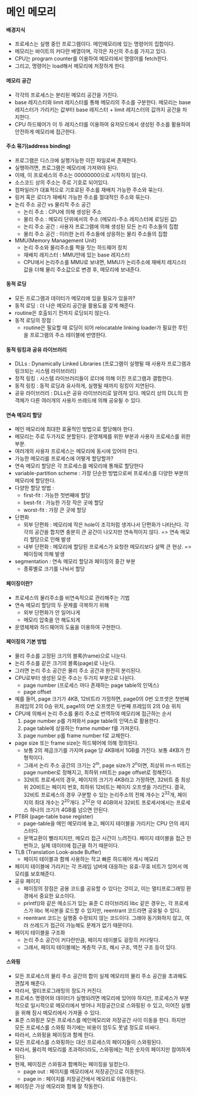 # 메인 메모리   
#### 배경지식   
- 프로세스는 실행 중인 프로그램이다. 메인메모리에 있는 명령어의 집합이다.
- 메모리는 바이트의 커다란 배열이며, 각각은 자신의 주소를 가지고 있다.
- CPU는 program counter를 이용하여 메모리에서 명령어를 fetch한다.
- 그리고, 명령어는 load해서 메모리에 저장하게 한다.

#### 메모리 공간
- 각각의 프로세스는 분리된 메모리 공간을 가진다.
- base 레지스터와 limit 레지스터를 통해 메모리의 주소를 구분한다. 메모리는 base 레지스터가 가리키는 값부터 base 레지스터 + limit 레지스터의 값까지 공간을 차지한다.
- CPU 하드웨어가 이 두 레지스터를 이용하여 유저모드에서 생성된 주소를 활용하여 안전하게 메모리에 접근한다.

#### 주소 묶기(address binding)
- 프로그램은 디스크에 실행가능한 이진 파일로써 존재한다.
- 실행하려면, 프로그램은 메모리에 가져와야 된다.
- 이때, 이 프로세스의 주소는 00000000으로 시작하지 않는다.
- 소스코드 상의 주소는 주로 기호로 되어있다.
- 컴파일러가 대표적으로 기호로된 주소를 재배치 가능한 주소와 묶는다.
- 링커 혹은 로더가 재배치 가능한 주소를 절대적인 주소와 묶는다.
- 논리 주소 공간 vs 물리적 주소 공간
  - 논리 주소 : CPU에 의해 생성된 주소
  - 물리 주소 : 메모리 단위에서의 주소 (메모리-주소 레지스터에 로딩된 값)
  - 논리 주소 공간 : 사용자 프로그램에 의해 생성된 모든 논리 주소들의 집합
  - 물리 주소 공간 : 이러한 논리 주소들에 상응하는 물리 주소들의 집합
- MMU(Memory Management Unit)
  - 논리 주소와 물리주소를 짝을 짓는 하드웨어 장치
  - 재배치 레지스터 : MMU안에 있는 base 레지스터
  - CPU에서 논리주소를 MMU로 보내면, MMU가 논리주소에 재배치 레지스터 값을 더해 물리 주소값으로 변경 후, 메모리에 보내준다.
 
#### 동적 로딩   
- 모든 프로그램과 데이터가 메모리에 있을 필요가 있을까?
- 동적 로딩 : 더 나은 메모리 공간을 활용도를 갖게 해준다.
- routine은 호출되기 전까지 로딩되지 않는다.
- 동적 로딩의 장점 :
  - routine은 필요할 때 로딩이 되어 relocatable linking loader가 필요한 루틴을 프로그램의 주소 테이블에 반영한다.

#### 동적 링킹과 공유 라이브러리
- DLLs : Dynamically Linked Libraries (프로그램이 실행될 때 사용자 프로그램과 링크되는 시스템 라이브러리)
- 정적 링킹 : 시스템 라이브러리들이 로더에 의해 이진 프로그램과 결합한다.
- 동적 링킹 : 동적 로딩과 유사하게, 실행될 때까지 링킹이 지연된다.
- 공유 라이브러리 : DLLs은 공유 라이브러리로 알려져 있다. 메모리 상의 DLL의 한 객체가 다른 여러개의 사용자 쓰레드에 의해 공유될 수 있다.

#### 연속 메모리 할당
- 메인 메모리에 최대한 효율적인 방법으로 할당해야 한다.
- 메모리는 주로 두가지로 분할된다. 운영체제를 위한 부분과 사용자 프로세스를 위한 부분.
- 여러개의 사용자 프로세스는 메모리에 동시에 있어야 한다.
- 가능한 메모리를 프로세스에 어떻게 할당할까?
- 연속 메모리 할당은 각 프로세스를 메모리에 통채로 할당한다
- variable-partition scheme : 가장 단순한 방법으로써 프로세스를 다양한 부분의 메모리에 할당한다.
- 다양한 할당 방법 : 
  - first-fit : 가능한 첫번째에 할당
  - best-fit : 가능한 가장 작은 곳에 할당
  - worst-fit : 가장 큰 곳에 할당 
- 단편화
  - 외부 단편화 : 메모리에 작은 hole이 조각처럼 생겨나서 단편화가 나타난다. 각각의 공간을 합치면 충분히 큰 공간이 나오지만 연속적이지 않다. 
  => 연속 메모리 할당으로 인해 발생 
  - 내부 단편화 : 메모리에 할당된 프로세스가 요청한 메모리보다 살짝 큰 현상.
  => 페이징에 의해 발생
- segmentation : 연속 메모리 할당과 페이징의 중간 부분
  - 종류별로 크기를 나눠서 할당 

#### 페이징이란?
- 프로세스의 물리주소를 비연속적으로 관리해주는 기법
- 연속 메모리 할당의 두 문제를 극복하기 위해
  - 외부 단편화가 안 일어나게
  - 메모리 압축을 안 해도되게
- 운영체제와 하드웨어의 도움을 이용하여 구현한다.

#### 페이징의 기본 방법
- 물리 주소를 고정된 크기의 블록(frame)으로 나눈다.
- 논리 주소를 같은 크기의 블록(page)로 나눈다.
- 그러면 논리 주소 공간은 물리 주소 공간과 완전히 분리된다.
- CPU로부터 생성된 모든 주소는 두가지 부분으로 나뉜다.
  - page number (프로세스 마다 존재하는 page table의 인덱스)
  - page offset 
- 예를 들어, page 크기가 4KB, 12비트라 가정하면, page0의 0번 오프셋은 첫번째 프레임의 2의 0승 위치, page1의 0번 오프셋은 두번째 프레임의 2의 0승 위치
- CPU에 의해서 논리 주소를 물리 주소로 번역하여 메모리에 접근하는 순서
  1. page number p를 가져와서 page table의 인덱스로 활용한다.
  2. page table에 상응하는 frame number f를 가져온다.
  3. page number p를 frame number f로 교체한다.   
- page size 또는 frame size는 하드웨어에 의해 정의된다.
  - 보통 2의 제곱크기를 가지며 page 당 4KB에서 1GB를 가진다. 보통 4KB가 전형적이다.
  - 그래서 논리 주소 공간의 크기는 2<sup>m</sup>, page size가 2<sup>n</sup>이면, 최상위 m-n 비트는 page number로 정해지고, 최하위 n비트는 page offset로 정해진다. 
  - 32비트 프로세서의 경우, 페이지의 크기가 4KB라고 가정하면, 32비트 중 최상위 20비트는 페이지 번호, 최하위 12비트는 페이지 오프셋을 가리킨다. 결국, 32비트 프로세스의 경우 구분할 수 있는 논리주소의 전체 개수는 2<sup>32</sup>개, 페이지의 최대 개수는 2<sup>20</sup>개다. 2<sup>32</sup>은 약 4GB여서 32비트 프로세서에서는 프로세스 하나의 크기가 4GB를 넘으면 안된다.
- PTBR (page-table base register)
  - page-table을 메인 메모리에 놓고, 페이지 테이블을 가리키는 CPU 안의 레지스터다.
  - 문맥교환이 빨라지지만, 메모리 접근 시간이 느려진다. 페이지 테이블을 접근 한 번하고, 실제 데이터에 접근을 하기 때문이다.
- TLB (Translation Look-aisde Buffer)  
  - 페이지 테이블과 함께 사용하는 작고 빠른 하드웨어 캐시 메모리
- 페이지 테이블에 가리키는 각 프레임 넘버에 대응하는 유효-무효 비트가 있어서 메모리를 보호해준다.
- 공유 페이지
  - 페이징의 장점은 공용 코드를 공유할 수 있다는 것이고, 이는 멀티프로그래밍 환경에서 중요한 요소이다.
  - printf()와 같은 메소드가 있는 표준 C 라이브러리 libc 같은 경우는, 각 프로세스가 libc 복사본을 로드할 수 있지만, reentrant 코드라면 공유될 수 있다.
  - reentrant 코드는 실행중 수정되지 않는 코드이다. 그래야 동기화하지 않고, 여러 쓰레드가 접근이 가능해도 문제가 없기 때문이다.
- 페이지 테이블을 구조화
  - 논리 주소 공간이 커다란만큼, 페이지 테이블도 굉장히 커다랗다.
  - 그래서, 페이지 테이블에는 계층적 구조, 해시 구조, 역전 구조 등이 있다.

#### 스와핑
- 모든 프로세스의 물리 주소 공간의 합이 실제 메모리의 물리 주소 공간을 초과해도 괜찮게 해준다.
- 따라서, 멀티프로그래밍의 정도가 커진다.
- 프로세스 명령어와 데이터가 실행되려면 메모리에 있어야 하지만, 프로세스가 부분적으로 일시적으로 메모리에서 벗어나 저장공간으로 스와핑된 수 있고, 이어진 실행을 위해 잠시 메모리에서 가져올 수 있다.
- 표준 스와핑은 모든 프로세스를 메인메모리와 저장공간 사이 이동을 한다. 하지만 모든 프로세스를 스와핑 하기에는 비용이 엄두도 못낼 정도로 비싸다.
- 따라서, 스와핑을 페이징과 함께 한다.
- 모든 프로세스를 스와핑하는 대신 프로세스의 페이지들이 스와핑된다.
- 따라서, 물리적 메모리를 초과하더라도, 스와핑에는 적은 숫자의 페이지만 참여하게 된다.
- 현재, 페이징은 스와핑과 함꼐하는 페이징을 일컫는다.
  - page out : 페이지를 메모리에서 저장공간으로 이동한다.
  - page in : 페이지를 저장공간에서 메모리로 이동한다. 
- 페이징은 가상 메모리와 함께 잘 작동한다.















